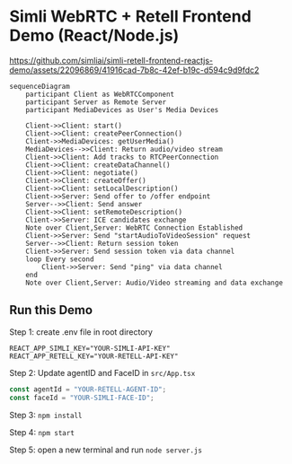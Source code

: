 # Simli WebRTC + Retell Frontend Demo (React/Node.js)


https://github.com/simliai/simli-retell-frontend-reactjs-demo/assets/22096869/41916cad-7b8c-42ef-b19c-d594c9d9fdc2

```mermaid
sequenceDiagram
    participant Client as WebRTCComponent
    participant Server as Remote Server
    participant MediaDevices as User's Media Devices

    Client->>Client: start()
    Client->>Client: createPeerConnection()
    Client->>MediaDevices: getUserMedia()
    MediaDevices-->>Client: Return audio/video stream
    Client->>Client: Add tracks to RTCPeerConnection
    Client->>Client: createDataChannel()
    Client->>Client: negotiate()
    Client->>Client: createOffer()
    Client->>Client: setLocalDescription()
    Client->>Server: Send offer to /offer endpoint
    Server-->>Client: Send answer
    Client->>Client: setRemoteDescription()
    Client->>Server: ICE candidates exchange
    Note over Client,Server: WebRTC Connection Established
    Client->>Server: Send "startAudioToVideoSession" request
    Server-->>Client: Return session token
    Client->>Server: Send session token via data channel
    loop Every second
        Client->>Server: Send "ping" via data channel
    end
    Note over Client,Server: Audio/Video streaming and data exchange
```


## Run this Demo

Step 1: create .env file in root directory
```
REACT_APP_SIMLI_KEY="YOUR-SIMLI-API-KEY"
REACT_APP_RETELL_KEY="YOUR-RETELL-API-KEY"
```
Step 2: Update agentID and FaceID in `src/App.tsx`
```js
const agentId = "YOUR-RETELL-AGENT-ID";
const faceId = "YOUR-SIMLI-FACE-ID"; 
```

Step 3: `npm install`

Step 4: `npm start`

Step 5: open a new terminal and run `node server.js`
